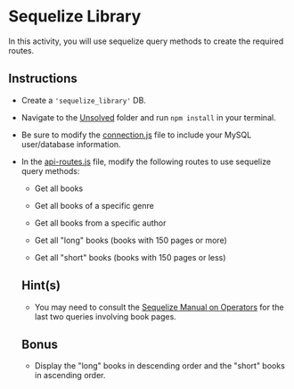 # Sequelize Library

In this activity, you will use sequelize query methods to create the required routes.

## Instructions

* Create a `'sequelize_library'` DB.

* Navigate to the [Unsolved](Unsolved/) folder and run `npm install` in your terminal.

* Be sure to modify the [connection.js](Unsolved/app/config/connection.js) file to include your MySQL user/database information.

* In the [api-routes.js](Unsolved/app/routes/api-routes.js) file, modify the following routes to use sequelize query methods:

  * Get all books

  * Get all books of a specific genre

  * Get all books from a specific author

  * Get all "long" books (books with 150 pages or more)

  * Get all "short" books (books with 150 pages or less)

  ## Hint(s)

  * You may need to consult the [Sequelize Manual on Operators](https://sequelize.org/master/manual/model-querying-basics.html#operators) for the last two queries involving book pages.

  ## Bonus

  * Display the "long" books in descending order and the "short" books in ascending order.